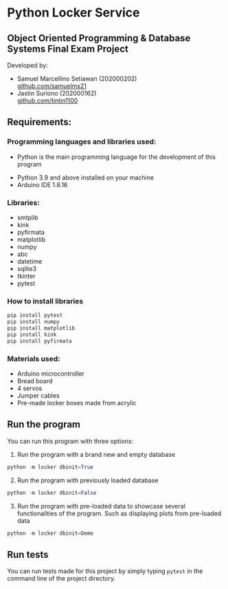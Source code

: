 # Python Locker Service
## Object Oriented Programming & Database Systems Final Exam Project

Developed by:
- Samuel Marcellino Setiawan (202000202)  
  [github.com/samuelms21](https://github.com/samuelms21)
- Jastin Suriono (202000162)  
  [github.com/tintin1100](https://github.com/tintin1100)

## Requirements:
### Programming languages and libraries used:
- Python is the main programming language for the development of this program

* Python 3.9 and above installed on your machine
* Arduino IDE 1.8.16

### Libraries:
* smtplib     
* kink
* pyfirmata  
* matplotlib
* numpy       
* abc
* datetime    
* sqlite3
* tkinter     
* pytest

### How to install libraries
```python
pip install pytest
pip install numpy
pip install matplotlib
pip install kink
pip install pyfirmata
```

### Materials used:
* Arduino microcontroller
* Bread board
* 4 servos
* Jumper cables
* Pre-made locker boxes made from acrylic

## Run the program
You can run this program with three options:
1. Run the program with a brand new and empty database
```python
python -m locker dbinit=True
```

2. Run the program with previously loaded database
```python
python -m locker dbinit=False
```

3. Run the program with pre-loaded data to showcase several functionalities of the program.
Such as displaying plots from pre-loaded data
```python
python -m locker dbinit=Demo
```

## Run tests
You can run tests made for this project by simply typing
```pytest```
in the command line of the project directory.
